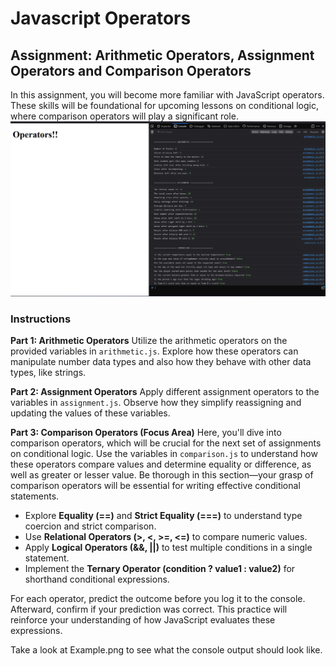# Javascript Operators

## Assignment: Arithmetic Operators, Assignment Operators and Comparison Operators

In this assignment, you will become more familiar with JavaScript operators. These skills will be foundational for upcoming lessons on conditional logic, where comparison operators will play a significant role.
![Example](Example.png)
### Instructions

**Part 1: Arithmetic Operators**
Utilize the arithmetic operators on the provided variables in `arithmetic.js`. Explore how these operators can manipulate number data types and also how they behave with other data types, like strings.

**Part 2: Assignment Operators**
Apply different assignment operators to the variables in `assignment.js`. Observe how they simplify reassigning and updating the values of these variables.

**Part 3: Comparison Operators (Focus Area)**
Here, you'll dive into comparison operators, which will be crucial for the next set of assignments on conditional logic. Use the variables in `comparison.js` to understand how these operators compare values and determine equality or difference, as well as greater or lesser value. Be thorough in this section—your grasp of comparison operators will be essential for writing effective conditional statements.

- Explore **Equality (==)** and **Strict Equality (===)** to understand type coercion and strict comparison.
- Use **Relational Operators (>, <, >=, <=)** to compare numeric values.
- Apply **Logical Operators (&&, ||)** to test multiple conditions in a single statement.
- Implement the **Ternary Operator (condition ? value1 : value2)** for shorthand conditional expressions.

For each operator, predict the outcome before you log it to the console. Afterward, confirm if your prediction was correct. This practice will reinforce your understanding of how JavaScript evaluates these expressions.

Take a look at Example.png to see what the console output should look like.
